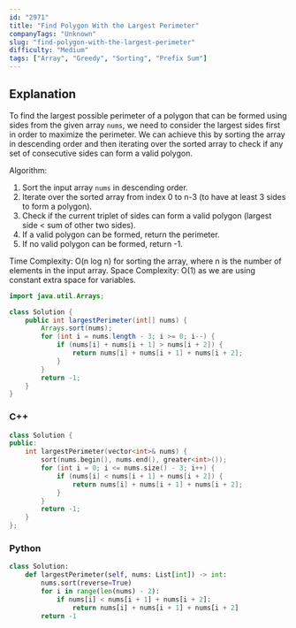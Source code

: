 ```yaml
---
id: "2971"
title: "Find Polygon With the Largest Perimeter"
companyTags: "Unknown"
slug: "find-polygon-with-the-largest-perimeter"
difficulty: "Medium"
tags: ["Array", "Greedy", "Sorting", "Prefix Sum"]
---
```


## Explanation
To find the largest possible perimeter of a polygon that can be formed using sides from the given array `nums`, we need to consider the largest sides first in order to maximize the perimeter. We can achieve this by sorting the array in descending order and then iterating over the sorted array to check if any set of consecutive sides can form a valid polygon.

Algorithm:
1. Sort the input array `nums` in descending order.
2. Iterate over the sorted array from index 0 to n-3 (to have at least 3 sides to form a polygon).
3. Check if the current triplet of sides can form a valid polygon (largest side < sum of other two sides).
4. If a valid polygon can be formed, return the perimeter.
5. If no valid polygon can be formed, return -1.

Time Complexity: O(n log n) for sorting the array, where n is the number of elements in the input array.
Space Complexity: O(1) as we are using constant extra space for variables.
```java
import java.util.Arrays;

class Solution {
    public int largestPerimeter(int[] nums) {
        Arrays.sort(nums);
        for (int i = nums.length - 3; i >= 0; i--) {
            if (nums[i] + nums[i + 1] > nums[i + 2]) {
                return nums[i] + nums[i + 1] + nums[i + 2];
            }
        }
        return -1;
    }
}
```

### C++
```cpp
class Solution {
public:
    int largestPerimeter(vector<int>& nums) {
        sort(nums.begin(), nums.end(), greater<int>());
        for (int i = 0; i <= nums.size() - 3; i++) {
            if (nums[i] < nums[i + 1] + nums[i + 2]) {
                return nums[i] + nums[i + 1] + nums[i + 2];
            }
        }
        return -1;
    }
};
```

### Python
```python
class Solution:
    def largestPerimeter(self, nums: List[int]) -> int:
        nums.sort(reverse=True)
        for i in range(len(nums) - 2):
            if nums[i] < nums[i + 1] + nums[i + 2]:
                return nums[i] + nums[i + 1] + nums[i + 2]
        return -1
```